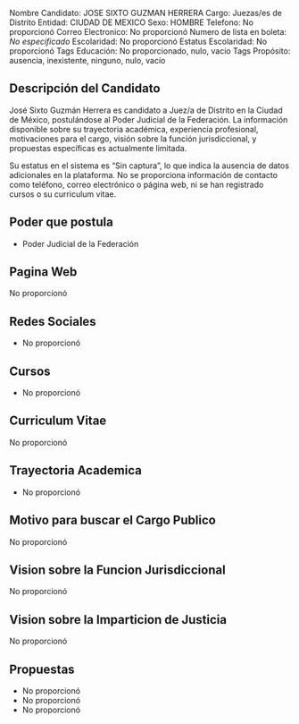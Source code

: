 Nombre Candidato: JOSE SIXTO GUZMAN HERRERA
Cargo: Juezas/es de Distrito
Entidad: CIUDAD DE MEXICO
Sexo: HOMBRE
Telefono: No proporcionó
Correo Electronico: No proporcionó
Numero de lista en boleta: *No especificado*
Escolaridad: No proporcionó
Estatus Escolaridad: No proporcionó
Tags Educación: No proporcionado, nulo, vacio
Tags Propósito: ausencia, inexistente, ninguno, nulo, vacío


## Descripción del Candidato 

José Sixto Guzmán Herrera es candidato a Juez/a de Distrito en la Ciudad de México, postulándose al Poder Judicial de la Federación. La información disponible sobre su trayectoria académica, experiencia profesional, motivaciones para el cargo, visión sobre la función jurisdiccional, y propuestas específicas es actualmente limitada.

Su estatus en el sistema es “Sin captura”, lo que indica la ausencia de datos adicionales en la plataforma. No se proporciona información de contacto como teléfono, correo electrónico o página web, ni se han registrado cursos o su curriculum vitae.


## Poder que postula

- Poder Judicial de la Federación


## Pagina Web

No proporcionó


## Redes Sociales

- No proporcionó


## Cursos

- No proporcionó


## Curriculum Vitae

No proporcionó


## Trayectoria Academica

- No proporcionó


## Motivo para buscar el Cargo Publico

No proporcionó


## Vision sobre la Funcion Jurisdiccional

No proporcionó


## Vision sobre la Imparticion de Justicia

No proporcionó


## Propuestas

- No proporcionó
- No proporcionó
- No proporcionó


